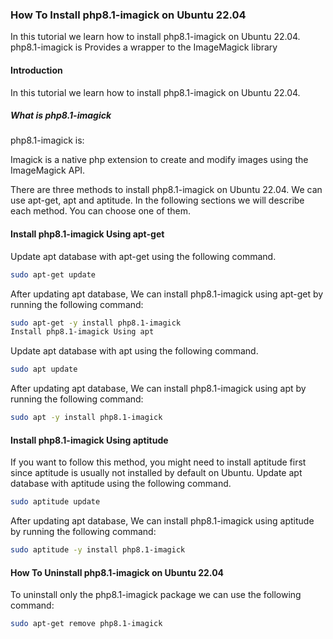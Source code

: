 ### How To Install php8.1-imagick on Ubuntu 22.04
In this tutorial we learn how to install php8.1-imagick on Ubuntu 22.04. php8.1-imagick is Provides a wrapper to the ImageMagick library

#### Introduction
In this tutorial we learn how to install php8.1-imagick on Ubuntu 22.04.

##### What is php8.1-imagick
php8.1-imagick is:

Imagick is a native php extension to create and modify images using the ImageMagick API.

There are three methods to install php8.1-imagick on Ubuntu 22.04. We can use apt-get, apt and aptitude. In the following sections we will describe each method. You can choose one of them.

#### Install php8.1-imagick Using apt-get
Update apt database with apt-get using the following command.

```bash
sudo apt-get update
```

After updating apt database, We can install php8.1-imagick using apt-get by running the following command:

```bash
sudo apt-get -y install php8.1-imagick
Install php8.1-imagick Using apt
```

Update apt database with apt using the following command.

```bash
sudo apt update
```

After updating apt database, We can install php8.1-imagick using apt by running the following command:

```bash
sudo apt -y install php8.1-imagick
```

#### Install php8.1-imagick Using aptitude
If you want to follow this method, you might need to install aptitude first since aptitude is usually not installed by default on Ubuntu. Update apt database with aptitude using the following command.

```bash
sudo aptitude update
```

After updating apt database, We can install php8.1-imagick using aptitude by running the following command:

```bash
sudo aptitude -y install php8.1-imagick
```

#### How To Uninstall php8.1-imagick on Ubuntu 22.04
To uninstall only the php8.1-imagick package we can use the following command:

```bash
sudo apt-get remove php8.1-imagick
```
